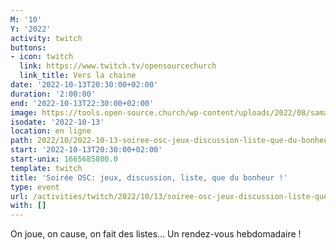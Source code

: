 ```yaml
---
M: '10'
Y: '2022'
activity: twitch
buttons:
- icon: twitch
  link: https://www.twitch.tv/opensourcechurch
  link_title: Vers la chaine
date: '2022-10-13T20:30:00+02:00'
duration: '2:00:00'
end: '2022-10-13T22:30:00+02:00'
image: https://tools.open-source.church/wp-content/uploads/2022/08/samantha-gades-LA6XfeVI5_c-unsplash-scaled.jpg
isodate: '2022-10-13'
location: en ligne
path: 2022/10/2022-10-13-soiree-osc-jeux-discussion-liste-que-du-bonheur.md
start: '2022-10-13T20:30:00+02:00'
start-unix: 1665685800.0
template: twitch
title: 'Soirée OSC: jeux, discussion, liste, que du bonheur !'
type: event
url: /activities/twitch/2022/10/13/soiree-osc-jeux-discussion-liste-que-du-bonheur
with: []
---
```

On joue, on cause, on fait des listes... Un rendez-vous hebdomadaire !